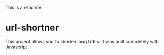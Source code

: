This is a read me.
# url-shortner

This project allows you to shorten long URLs. It was built completely with Javascript.
